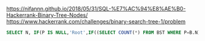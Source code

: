 https://nifannn.github.io/2018/05/31/SQL-%E7%AC%94%E8%AE%B0-Hackerrank-Binary-Tree-Nodes/
https://www.hackerrank.com/challenges/binary-search-tree-1/problem
```sql
SELECT N, IF(P IS NULL,'Root',IF((SELECT COUNT(*) FROM BST WHERE P=B.N)>0,'Inner','Leaf')) FROM BST AS B ORDER BY N;
```
